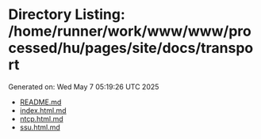 # Directory Listing: /home/runner/work/www/www/processed/hu/pages/site/docs/transport
Generated on: Wed May  7 05:19:26 UTC 2025

- [README.md](README.md)
- [index.html.md](index.html.md)
- [ntcp.html.md](ntcp.html.md)
- [ssu.html.md](ssu.html.md)
